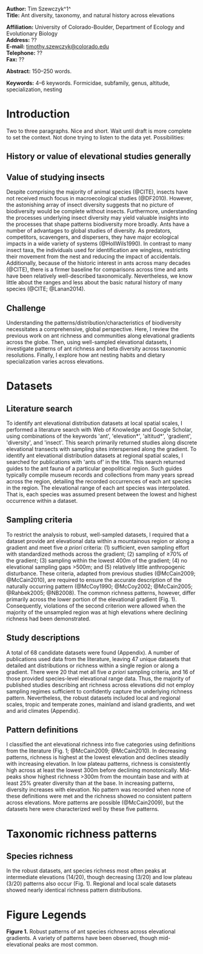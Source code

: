 **Author:** Tim Szewczyk^1^  
**Title:** Ant diversity, taxonomy, and natural history across elevations  
  
**Affiliation:** University of Colorado-Boulder, Department of Ecology and Evolutionary Biology  
**Address:** ??  
**E-mail:** timothy.szewczyk@colorado.edu  
**Telephone:** ??  
**Fax:** ??  
  
**Abstract:** 150–250 words.  
  
**Keywords:** 4–6 keywords. Formicidae, subfamily, genus, altitude, specialization, nesting    
  
# Introduction  
Two to three paragraphs. 
Nice and short. 
Wait until draft is more complete to set the context. 
Not done trying to listen to the data yet. 
Possibilities:  
## History or value of elevational studies generally  

  
## Value of studying insects  
Despite comprising the majority of animal species (@CITE), insects have not received much focus in macroecological studies (@DF2010). 
However, the astonishing array of insect diversity suggests that no picture of biodiversity would be complete without insects. 
Furthermore, understanding the processes underlying insect diversity may yield valuable insights into the processes that shape patterns biodiversity more broadly. 
Ants have a number of advantages to global studies of diversity. 
As predators, competitors, scavengers, and dispersers, they have major ecological impacts in a wide variety of systems (@HollWils1990). 
In contrast to many insect taxa, the individuals used for identification are wingless, restricting their movement from the nest and reducing the impact of accidentals. 
Additionally, because of the historic interest in ants across many decades (@CITE), there is a firmer baseline for comparisons across time and ants have been relatively well-described taxonomically. 
Nevertheless, we know little about the ranges and less about the basic natural history of many species (@CITE; @Lanan2014). 
  
## Challenge  
Understanding the patterns/distribution/characteristics of biodiversity necessitates a comprehensive, global perspective. 
Here, I review the previous work on ant richness and communities along elevational gradients across the globe. 
Then, using well-sampled elevational datasets, I investigate patterns of ant richness and beta diversity across taxonomic resolutions. 
Finally, I explore how ant nesting habits and dietary specialization varies across elevations. 
  
  
# Datasets  
## Literature search  
To identify ant elevational distribution datasets at local spatial scales, I performed a literature search with Web of Knowledge and Google Scholar, using combinations of the keywords 'ant', 'elevation\*', 'altitud\*', 'gradient', 'diversity', and 'insect'. 
This search primarily returned studies along discrete elevational transects with sampling sites interspersed along the gradient. 
To identify ant elevational distribution datasets at regional spatial scales, I searched for publications with 'ants of' in the title. 
This search returned guides to the ant fauna of a particular geopolitical region. 
Such guides typically compile museum records and collections from many years spread across the region, detailing the recorded occurrences of each ant species in the region. 
The elevational range of each ant species was interpolated. 
That is, each species was assumed present between the lowest and highest occurrence within a dataset.  
  
  
## Sampling criteria  
To restrict the analysis to robust, well-sampled datasets, I required that a dataset provide ant elevational data within a mountainous region or along a gradient and meet five *a priori* criteria: 
(1) sufficient, even sampling effort with standardized methods across the gradient; 
(2) sampling of ≥70% of the gradient; 
(3) sampling within the lowest 400m of the gradient; 
(4) no elevational sampling gaps >500m; and 
(5) relatively little anthropogenic disturbance. 
These criteria, adapted from previous studies (@McCain2009; @McCain2010), are required to ensure the accurate description of the naturally occurring pattern (@McCoy1990; @McCoy2002; @McCain2005; @Rahbek2005; @NB2008).
The common richness patterns, however, differ primarily across the lower portion of the elevational gradient (Fig. 1). 
Consequently, violations of the second criterion were allowed when the majority of the unsampled region was at high elevations where declining richness had been demonstrated. 
  
  
## Study descriptions    
A total of 68 candidate datasets were found (Appendix). 
A number of publications used data from the literature, leaving 47 unique datasets that detailed ant distributions or richness within a single region or along a gradient. 
There were 20 that met all five *a priori* sampling criteria, and 16 of those provided species-level elevational range data. 
Thus, the majority of published studies describing ant richness across elevations did not employ sampling regimes sufficient to confidently capture the underlying richness pattern. 
Nevertheless, the robust datasets included local and regional scales, tropic and temperate zones, mainland and island gradients, and wet and arid climates (Appendix). 
  
  
## Pattern definitions  
I classified the ant elevational richness into five categories using definitions from the literature (Fig. 1; @McCain2009; @McCain2010). 
In decreasing patterns, richness is highest at the lowest elevation and declines steadily with increasing elevation. 
In low plateau patterns, richness is consistently high across at least the lowest 300m before declining monotonically. 
Mid-peaks show highest richness >300m from the mountain base and with at least 25% greater diversity than at the base. 
In increasing patterns, diversity increases with elevation. 
No pattern was recorded when none of these definitions were met and the richness showed no consistent pattern across elevations. 
More patterns are possible (@McCain2009), but the datasets here were characterized well by these five patterns.  
      
# Taxonomic richness patterns  
## Species richness  
In the robust datasets, ant species richness most often peaks at intermediate elevations (14/20), though decreasing (3/20) and low plateau (3/20) patterns also occur (Fig. 1). 
Regional and local scale datasets showed nearly identical richness pattern distributions. 

  
  
  
  
# Figure Legends  
**Figure 1.** Robust patterns of ant species richness across elevational gradients. 
A variety of patterns have been observed, though mid-elevational peaks are most common. 
